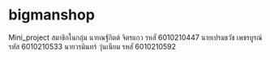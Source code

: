 # bigmanshop
Mini_project
          สมาชิกในกลุ่ม
นายณฐักิตต์ จิตรแกว รหสั 6010210447
นายเปรมธวัช เพชรบูรณ์ รหัส 6010210533
นายวรมินทร์ วุ่นเนียม รหสั 6010210592
